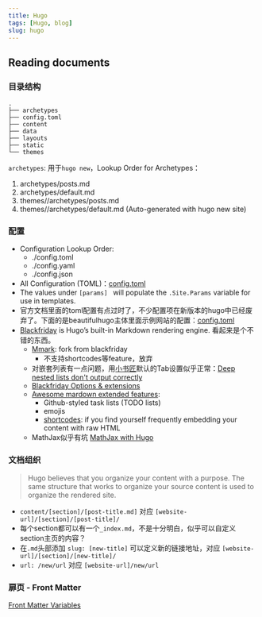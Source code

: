 ```yaml
---
title: Hugo
tags: [Hugo, blog]
slug: hugo
---
```


## Reading documents

### 目录结构

```
.
├── archetypes
├── config.toml
├── content
├── data
├── layouts
├── static
└── themes
```

`archetypes`: 用于`hugo new`，Lookup Order for Archetypes：

1. archetypes/posts.md
1. archetypes/default.md
1. themes//archetypes/posts.md
1. themes//archetypes/default.md (Auto-generated with hugo new site)

### 配置

- Configuration Lookup Order:
	- ./config.toml
	- ./config.yaml
	- ./config.json
- All Configuration (TOML)：[config.toml](https://gohugo.io/getting-started/configuration/#toml-configuration)
- The values under `[params] ` will populate the `.Site.Params` variable for use in templates.
- 官方文档里面的toml配置有点过时了，不少配置项在新版本的hugo中已经废弃了。下面的是beautifulhugo主体里面示例网站的配置：[config.toml](https://raw.githubusercontent.com/halogenica/beautifulhugo/master/exampleSite/config.toml)
- [Blackfriday](https://github.com/russross/blackfriday) is Hugo’s built-in Markdown rendering engine. 看起来是个不错的东西。
	- [Mmark](https://github.com/miekg/mmark): fork from blackfriday
		- 不支持shortcodes等feature，放弃
	- 对嵌套列表有一点问题，用[小书匠](http://markdown.xiaoshujiang.com/)默认的Tab设置似乎正常：[Deep nested lists don't output correctly](https://github.com/russross/blackfriday/issues/329)
	- [Blackfriday Options & extensions](https://gohugo.io/content-management/formats/#blackfriday-options)
	- [Awesome mardown extended features](https://gohugo.io/content-management/formats/#extend-markdown):
		- Github-styled task lists (TODO lists)
		- emojis
		- [shortcodes](https://gohugo.io/content-management/shortcodes/): if you find yourself frequently embedding your content with raw HTML
	- MathJax似乎有坑 [MathJax with Hugo](https://gohugo.io/content-management/formats/#mathjax-with-hugo)

### 文档组织

> Hugo believes that you organize your content with a purpose. The same structure that works to organize your source content is used to organize the rendered site. 

- `content/[section]/[post-title.md]` 对应 `[website-url]/[section]/[post-title]/`
- 每个section都可以有一个`_index.md`，不是十分明白，似乎可以自定义section主页的内容？
- 在`.md`头部添加 `slug: [new-title]` 可以定义新的链接地址，对应 `[website-url]/[section]/[new-title]/`
- `url: /new/url` 对应 `[website-url]/new/url`

### 扉页 - Front Matter

[Front Matter Variables](https://gohugo.io/content-management/front-matter/#front-matter-variables)
